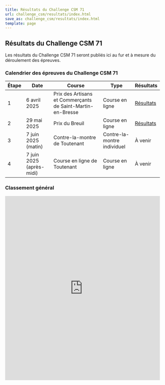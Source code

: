 ```yaml
---
title: Résultats du Challenge CSM 71
url: challenge_csm/resultats/index.html
save_as: challenge_csm/resultats/index.html
template: page
---
```


## <i class="fas fa-trophy"></i> Résultats du Challenge CSM 71

<div class="alert alert-info" role="alert">
  <i class="fas fa-info-circle me-2"></i> Les résultats du Challenge CSM 71 seront publiés ici au fur et à mesure du déroulement des épreuves.
</div>

### Calendrier des épreuves du Challenge CSM 71

<table class="table">
  <thead>
    <tr>
      <th>Étape</th>
      <th>Date</th>
      <th>Course</th>
      <th>Type</th>
      <th>Résultats</th>
    </tr>
  </thead>
  <tbody>
    <tr>
      <td>1</td>
      <td>6 avril 2025</td>
      <td>Prix des Artisans et Commerçants de Saint-Martin-en-Bresse</td>
      <td>Course en ligne</td>
      <td><a href="https://drive.google.com/file/d/1V8OYrxuXogiVi1m6_MbH6hClS12snUZu/view" class="btn btn-primary btn-sm" target="_blank">Résultats</a></td>
    </tr>
    <tr>
      <td>2</td>
      <td>29 mai 2025</td>
      <td>Prix du Breuil</td>
      <td>Course en ligne</td>
      <td><a href="https://drive.google.com/file/d/1YC-V83-qJEBEbxihXElxC91t5T0rqggw/view" class="btn btn-primary btn-sm" target="_blank">Résultats</a></td>
    </tr>
    <tr>
      <td>3</td>
      <td>7 juin 2025 (matin)</td>
      <td>Contre-la-montre de Toutenant</td>
      <td>Contre-la-montre individuel</td>
      <td><span class="badge bg-secondary">À venir</span></td>
    </tr>
    <tr>
      <td>4</td>
      <td>7 juin 2025 (après-midi)</td>
      <td>Course en ligne de Toutenant</td>
      <td>Course en ligne</td>
      <td><span class="badge bg-secondary">À venir</span></td>
    </tr>
  </tbody>
</table>

### Classement général

<div class="embed-responsive embed-responsive-16by9 mb-4">
  <iframe class="embed-responsive-item" src="https://drive.google.com/file/d/1oelaNelSRAqnxcbp4ps-oXEZ7JVRMO9j/preview" width="100%" height="600" frameborder="0" allowfullscreen></iframe>
</div>
